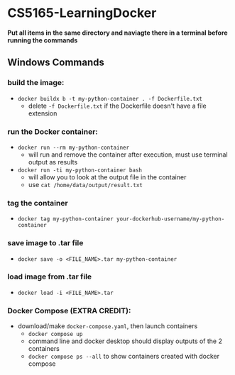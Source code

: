 # CS5165-LearningDocker

**Put all items in the same directory and naviagte there in a terminal before running the commands**

## Windows Commands

### build the image:
- `docker buildx b -t my-python-container . -f Dockerfile.txt`
  - delete `-f Dockerfile.txt` if the Dockerfile doesn't have a file extension
 
### run the Docker container:
- `docker run --rm my-python-container`
  - will run and remove the container after execution, must use terminal output as results
- `docker run -ti my-python-container bash`
  - will allow you to look at the output file in the container
  - use `cat /home/data/output/result.txt`

### tag the container
- `docker tag my-python-container your-dockerhub-username/my-python-container`
 
### save image to .tar file
- `docker save -o <FILE_NAME>.tar my-python-container`
 
### load image from .tar file
- `docker load -i <FILE_NAME>.tar`

### Docker Compose (EXTRA CREDIT):
- download/make `docker-compose.yaml`, then launch containers
  - `docker compose up`
  - command line and docker desktop should display outputs of the 2 containers
  - `docker compose ps --all` to show containers created with docker compose
